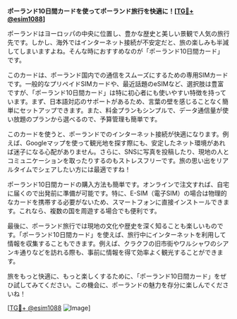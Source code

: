 **ポーランド10日間カードを使ってポーランド旅行を快適に！[[TG💪+ @esim1088](https://t.me/s/esim1088)]**

ポーランドはヨーロッパの中央に位置し、豊かな歴史と美しい景観で人気の旅行先です。しかし、海外ではインターネット接続が不安定だと、旅の楽しみも半減してしまいますよね。そんな時におすすめなのが「ポーランド10日間カード」です。

このカードは、ポーランド国内での通信をスムーズにするための専用SIMカードです。一般的なプリペイドSIMカードや、最近話題のeSIMなど、選択肢は豊富ですが、「ポーランド10日間カード」は特に初心者にも使いやすい特徴を持っています。まず、日本語対応のサポートがあるため、言葉の壁を感じることなく簡単にセットアップできます。また、料金プランもシンプルで、データ通信量が使い放題のプランから選べるので、予算管理も簡単です。

このカードを使うと、ポーランドでのインターネット接続が快適になります。例えば、Googleマップを使って観光地を探す際にも、安定したネット環境があれば迷子になる心配がありません。さらに、SNSに写真を投稿したり、現地の人とコミュニケーションを取ったりするのもストレスフリーです。旅の思い出をリアルタイムでシェアしたい方には最適ですね！

ポーランド10日間カードの購入方法も簡単です。オンラインで注文すれば、自宅に届くので出発前に準備が可能です。特に、E-SIM（電子SIM）の場合は物理的なカードを携帯する必要がないため、スマートフォンに直接インストールできます。これなら、複数の国を周遊する場合でも便利です。

最後に、ポーランド旅行では現地の文化や歴史を深く知ることも楽しいものです。「ポーランド10日間カード」を使えば、旅行中にインターネットを利用して情報を収集することもできます。例えば、クラクフの旧市街やワルシャワのシアンキ通りなどを訪れる際も、事前に情報を得て効率よく観光することができます。

旅をもっと快適に、もっと楽しくするために、「ポーランド10日間カード」をぜひ試してみてください。この機会に、ポーランドの魅力を存分に楽しんでくださいね！

[[TG💪+ @esim1088](https://t.me/s/esim1088) ![Image](https://i.postimg.cc/Y0z9fWf4/image.png)]